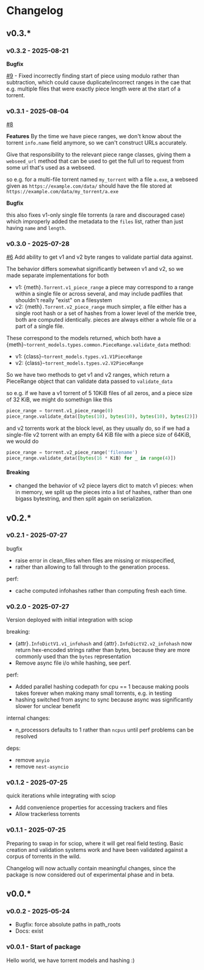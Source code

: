 # Changelog

## v0.3.*

### v0.3.2 - 2025-08-21

**Bugfix**

[#9](https://github.com/p2p-ld/torrent-models/pull/9) - Fixed incorrectly finding start of piece
using modulo rather than subtraction, which could cause duplicate/incorrect ranges
in the cae that e.g. multiple files that were exactly piece length were at the start of a torrent.

### v0.3.1 - 2025-08-04

[#8](https://github.com/p2p-ld/torrent-models/pull/8)

**Features**
By the time we have piece ranges, 
we don't know about the torrent `info.name` field anymore, so we can't construct URLs accurately.

Give that responsibility to the relevant piece range classes, 
giving them a `webseed_url` method that can be used to get the full url to request from some url that's used as a webseed.

so e.g. for a multi-file torrent named `my_torrent` with a file `a.exe`, 
a webseed given as `https://example.com/data/` should have the file stored at `https://example.com/data/my_torrent/a.exe`

**Bugfix**

this also fixes v1-only single file torrents 
(a rare and discouraged case) which improperly added the metadata to the `files` list, 
rather than just having `name` and `length`.

### v0.3.0 - 2025-07-28

[#6](https://github.com/p2p-ld/torrent-models/pull/6) 
Add ability to get v1 and v2 byte ranges to validate partial data against.

The behavior differs somewhat significantly between v1 and v2, so we made separate implementations for both

- v1: {meth}`.Torrent.v1_piece_range` a piece may correspond to a range within a single file or across several, and may include padfiles that shouldn't really "exist" on a filesystem
- v2: {meth}`.Torrent.v2_piece_range` much simpler, a file either has a single root hash or a set of hashes from a lower level of the merkle tree, both are computed identically. pieces are always either a whole file or a part of a single file.

These correspond to the models returned, which both have a {meth}`~torrent_models.types.common.PieceRange.validate_data` method:

- v1: {class}`~torrent_models.types.v1.V1PieceRange`
- v2: {class}`~torrent_models.types.v2.V2PieceRange`

So we have two methods to get v1 and v2 ranges, which return a PieceRange object that can validate data passed to `validate_data`

so e.g. if we have a v1 torrent of 5 10KiB files of all zeros, and a piece size of 32 KiB, we might do somethign like this

```python
piece_range = torrent.v1_piece_range(0)
piece_range.validate_data([bytes(10), bytes(10), bytes(10), bytes(2)])
```

and v2 torrents work at the block level, as they usually do, so if we had a single-file v2 torrent with an empty 64 KiB file with a piece size of 64KiB, we would do

```python
piece_range = torrent.v2_piece_range('filename')
piece_range.validate_data([bytes(16 * KiB) for _ in range(4)])
```

#### Breaking

- changed the behavior of v2 piece layers dict to match v1 pieces: 
  when in memory, we split up the pieces into a list of hashes, rather than one bigass bytestring, 
  and then split again on serialization.

## v0.2.*

### v0.2.1 - 2025-07-27

bugfix
- raise error in clean_files when files are missing or misspecified, 
- rather than allowing to fall through to the generation process.

perf:
- cache computed infohashes rather than computing fresh each time.

### v0.2.0 - 2025-07-27

Version deployed with initial integration with sciop

breaking:
- {attr}`.InfoDictV1.v1_infohash` and {attr}`.InfoDictV2.v2_infohash` now return hex-encoded strings
  rather than bytes, because they are more commonly used than the `bytes` representation
- Remove async file i/o while hashing, see perf.

perf:
- Added parallel hashing codepath for cpu == 1 because making pools takes forever 
  when making many small torrents, e.g. in testing
- hashing switched from async to sync because async was significantly slower for unclear benefit

internal changes:
- n_processors defaults to 1 rather than `ncpus` until perf problems can be resolved

deps:
- remove `anyio`
- remove `nest-asyncio`

### v0.1.2 - 2025-07-25

quick iterations while integrating with sciop

- Add convenience properties for accessing trackers and files
- Allow trackerless torrents

### v0.1.1 - 2025-07-25

Preparing to swap in for sciop, where it will get real field testing.
Basic creation and validation systems work and have been validated against a corpus of
torrents in the wild.

Changelog will now actually contain meaningful changes, since the package is now considered
out of experimental phase and in beta.

## v0.0.*

### v0.0.2 - 2025-05-24

- Bugfix: force absolute paths in path_roots
- Docs: exist

### v0.0.1 - Start of package

Hello world, we have torrent models and hashing :)

